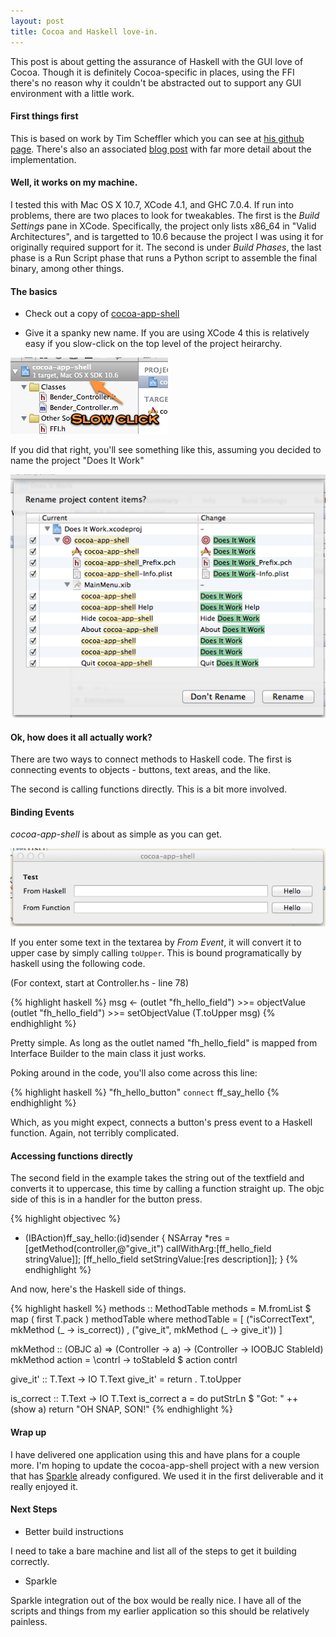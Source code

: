 ```yaml
---
layout: post
title: Cocoa and Haskell love-in.
---
```


This post is about getting the assurance of Haskell with the GUI love of Cocoa.  Though it is definitely Cocoa-specific in places, using the FFI there's no reason why it couldn't be abstracted out to support any GUI environment with a little work.

#### First things first

This is based on work by Tim Scheffler which you can see at [his github page](https://github.com/tscheff/HSOBJC_Test).  There's also an associated [blog post](http://tscheff.blogspot.com/2010/03/cocoa-application-almost-completely.html) with far more detail about the implementation.

#### Well, it works on my machine.


I tested this with Mac OS X 10.7, XCode 4.1, and GHC 7.0.4.  If run into problems, there are two places to look for tweakables.  The first is the *Build Settings* pane in XCode.  Specifically, the project only lists x86_64 in "Valid Architectures", and is targetted to 10.6 because the project I was using it for originally required support for it.  The second is under *Build Phases*, the last phase is a Run Script phase that runs a Python script to assemble the final binary, among other things.

#### The basics

* Check out a copy of [cocoa-app-shell](https://github.com/cmoore/cocoa-app-shell)

* Give it a spanky new name.  If you are using XCode 4 this is relatively easy if you slow-click on the top level of the project heirarchy.

![one](/1.png)

If you did that right, you'll see something like this, assuming you decided to name the project "Does It Work"

![one](/2.png)

#### Ok, how does it all actually work?


There are two ways to connect methods to Haskell code.  The first is connecting events to objects - buttons, text areas, and the like.

The second is calling functions directly.  This is a bit more involved.

#### Binding Events

*cocoa-app-shell* is about as simple as you can get.

![App Shell](/app-window.png)

If you enter some text in the textarea by *From Event*, it will convert it to upper case by simply calling `toUpper`.  This is bound programatically by haskell using the following code.

(For context, start at Controller.hs - line 78)

{% highlight haskell %}
msg <- (outlet "fh_hello_field") >>= objectValue
(outlet "fh_hello_field") >>= setObjectValue (T.toUpper msg)
{% endhighlight %}

Pretty simple.  As long as the outlet named "fh_hello_field" is mapped from Interface Builder to the main class it just works.

Poking around in the code, you'll also come across this line:

{% highlight haskell %}
"fh_hello_button" `connect` ff_say_hello
{% endhighlight %}

Which, as you might expect, connects a button's press event to a Haskell function.  Again, not terribly complicated.

#### Accessing functions directly


The second field in the example takes the string out of the textfield and converts it to uppercase, this time by calling a function straight up.  The objc side of this is in a handler for the button press.

{% highlight objectivec %}
- (IBAction)ff_say_hello:(id)sender {
  NSArray *res = [getMethod(controller,@"give_it") callWithArg:[ff_hello_field stringValue]];
  [ff_hello_field setStringValue:[res description]];
}
{% endhighlight %}

And now, here's the Haskell side of things.

{% highlight haskell %}
methods :: MethodTable
methods =  M.fromList $ map ( first T.pack )  methodTable
 where
   methodTable =
     [ ("isCorrectText", mkMethod (\_ -> is_correct))
     , ("give_it", mkMethod (\_ -> give_it'))
     ] 

   mkMethod :: (OBJC a) => (Controller -> a) -> (Controller -> IOOBJC StableId)
   mkMethod action = \contrl -> toStableId $ action contrl

   give_it' :: T.Text -> IO T.Text
   give_it' = return . T.toUpper
   
   is_correct :: T.Text -> IO T.Text
   is_correct a = do
     putStrLn $ "Got: " ++ (show a)
     return "OH SNAP, SON!"
{% endhighlight %}


#### Wrap up


I have delivered one application using this and have plans for a couple more.  I'm hoping to update the cocoa-app-shell project with a new version that has [Sparkle](http://sparkle.andymatuschak.org/) already configured.  We used it in the first deliverable and it really enjoyed it.


#### Next Steps


* Better build instructions

I need to take a bare machine and list all of the steps to get it building correctly.

* Sparkle

Sparkle integration out of the box would be really nice.  I have all of the scripts and things from my earlier application so this should be relatively painless.

